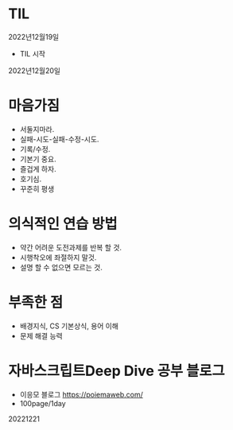 # TIL
2022년12월19일 
- TIL 시작

2022년12월20일
# 마음가짐 
- 서둘지마라.  
- 실패-시도-실패-수정-시도.  
- 기록/수정.  
- 기본기 중요.  
- 즐겁게 하자.  
- 호기심.  
- 꾸준히 평생
# 의식적인 연습 방법
- 약간 어려운 도전과제를 반복 할 것. 
- 시행착오에 좌절하지 말것. 
- 설명 할 수 없으면 모르는 것.
# 부족한 점
- 배경지식, CS 기본상식, 용어 이해
- 문제 해결 능력

# 자바스크립트Deep Dive 공부 블로그
- 이응모 블로그 https://poiemaweb.com/
- 100page/1day

20221221
